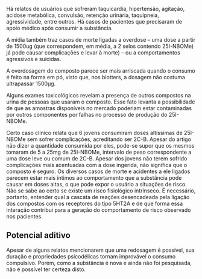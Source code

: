 Há relatos de usuários que sofreram taquicardia, hipertensão, agitação, acidose metabólica, convulsão, retenção urinária, taquipneia, agressividade, entre outros. Há casos de pacientes que precisaram de apoio médico após consumir a substância.

A mídia também traz casos de morte ligadas a overdose – uma dose a partir de 1500ug (que correspondem, em média, a 2 selos contendo 25I-NBOMe) já pode causar complicações e levar à morte) – ou a comportamentos agressivos e suicidas.

A overdosagem do composto parece ser mais arriscada quando o consumo é feito na forma em pó, visto que, nos blotters, a dosagem não costuma ultrapassar 1500µg.

Alguns exames toxicológicos revelam a presença de outros compostos na urina de pessoas que usaram o composto. Esse fato levanta a possibilidade de que as amostras disponíveis no mercado poderiam estar contaminadas por outros componentes por falhas no processo de produção do 25I-NBOMe.

Certo caso clínico relata que 6 jovens consumiram doses altíssimas de 25I-NBOMe sem sofrer complicações, acreditando ser 2C-B. Apesar do artigo não dizer a quantidade consumida por eles, pode-se supor que os mesmos tomaram de 5 a 25mg de 25I-NBOMe, intervalo de peso correspondente a uma dose leve ou comum de 2C-B. Apesar dos jovens não terem sofrido complicações mais acentuadas com a dose ingerida, não significa que o composto é seguro. Os diversos casos de morte e acidentes a ele ligados parecem estar mais íntimos ao comportamento que a substância pode causar em doses altas, o que pode expor o usuário a situações de risco. Não se sabe ao certo se existe um risco fisiológico intrínseco. É necessário, portanto, entender qual a cascata de reações desencadeada pela ligação dos compostos com os receptores do tipo 5HT2A e de que forma essa interação contribui para a geração do comportamento de risco observado nos pacientes.

## Potencial aditivo

Apesar de alguns relatos mencionarem que uma redosagem é possível, sua duração e propriedades psicodélicas tornam improvável o consumo compulsivo. Porém, como a substância é nova e ainda não foi pesquisada, não é possível ter certeza disto.